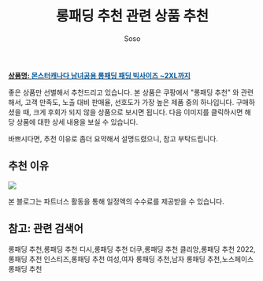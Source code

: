 ﻿---
layout: post
title:  "롱패딩 추천 관련 상품 추천"
author: Soso
categories: [ 패션의류 ]
tags: [롱패딩 추천,롱패딩 추천 디시,롱패딩 추천 더쿠,롱패딩 추천 클리앙,롱패딩 추천 2022,롱패딩 추천 인스티즈,롱패딩 추천 여성,여자 롱패딩 추천,남자 롱패딩 추천,노스페이스 롱패딩 추천]
image: https://ads-partners.coupang.com/image1/quMiE7CVO9Ew8-1uqky2PDvg6LUFkoco9gnUuzopt5An7xKWXXeqyUuN0Y9Ozl7GeL8wz4CokaSainSE0H9YbFss5-gR0lVG9gz6_FXSnGLU9YTW1RfnLwkDcKB_eLsNavkDSsyqDlQBTAhMxFzUxeKWOnfPHsqp3d2PLEUrIU10HofWBpYimPCMZBoeLp31OXVfFzkSyD6EvC-2zFOaeKhPdHuwNW1tTc7-qpnmotPWblHoPD7brxQaXAkdAxAm2gREk3TNZB0ATB3VueR-LQnhw1LzdhgkMRpk_oiI_g== 
description: "쿠팡에서 롱패딩 추천 관련 상품으로 가장 고객 선호도가 높은 제품 중 하나입니다."
---

<a href="https://link.coupang.com/re/AFFSDP?lptag=AF5673682&pageKey=344409857&itemId=11911165383&vendorItemId=79184079063&traceid=V0-153-651bf69d994bd1de&requestid=20231116174308335272393240&token=31850C%7CMIXED"><b>상품명: <font color='#01579B'>몬스터캐나다 남녀공용 롱패딩 패딩 빅사이즈 ~2XL까지</font></b></a>

좋은 상품만 선별해서 추천드리고 있습니다.
본 상품은 쿠팡에서 "롱패딩 추천" 와 관련해서, 고객 만족도, 노출 대비 판매율, 선호도가 가장 높은 제품 중의 하나입니다.
구매하셨을 때, 크게 후회가 되지 않을 상품으로 보시면 됩니다. 
다음 이미지를 클릭하시면 해당 상품에 대한 상세 내용을 보실 수 있습니다.

바쁘시다면, 추천 이유로 좀더 요약해서 설명드렸으니, 참고 부탁드립니다.

## 추천 이유 

<a href="https://link.coupang.com/re/AFFSDP?lptag=AF5673682&pageKey=344409857&itemId=11911165383&vendorItemId=79184079063&traceid=V0-153-651bf69d994bd1de&requestid=20231116174308335272393240&token=31850C%7CMIXED"><img src="https://thumbnail9.coupangcdn.com/thumbnails/remote/q89/image/vendor_inventory/d102/5a41510a317c17e7d44ddce8b5255cb8590e396c8f2fe7f02c85303a47d4.jpg"></a> 

본 블로그는 파트너스 활동을 통해 일정액의 수수료를 제공받을 수 있습니다.

## 참고: 관련 검색어    
롱패딩 추천,롱패딩 추천 디시,롱패딩 추천 더쿠,롱패딩 추천 클리앙,롱패딩 추천 2022,롱패딩 추천 인스티즈,롱패딩 추천 여성,여자 롱패딩 추천,남자 롱패딩 추천,노스페이스 롱패딩 추천